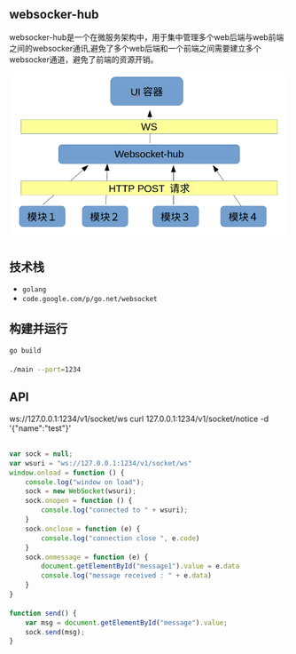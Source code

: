 ## websocker-hub
websocker-hub是一个在微服务架构中，用于集中管理多个web后端与web前端之间的websocker通讯,避免了多个web后端和一个前端之间需要建立多个websocker通道，避免了前端的资源开销。

![](./doc/images/结构图.png)

## 技术栈

- `golang `
- `code.google.com/p/go.net/websocket`

## 构建并运行
```sh
go build 

./main --port=1234
```

## API
ws://127.0.0.1:1234/v1/socket/ws
curl 127.0.0.1:1234/v1/socket/notice -d '{"name":"test"}'
##

```js
var sock = null;
var wsuri = "ws://127.0.0.1:1234/v1/socket/ws"
window.onload = function () {
    console.log("window on load");
    sock = new WebSocket(wsuri);
    sock.onopen = function () {
        console.log("connected to " + wsuri);
    }
    sock.onclose = function (e) {
        console.log("connection close ", e.code)
    }
    sock.onmessage = function (e) {
        document.getElementById("message1").value = e.data
        console.log("message received : " + e.data)
    }
}

function send() {
    var msg = document.getElementById("message").value;
    sock.send(msg);
}
```